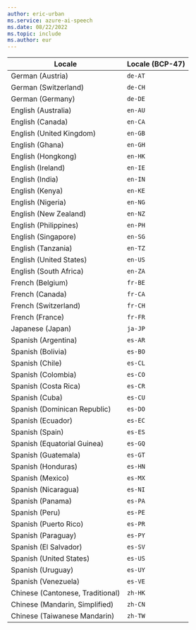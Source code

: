 ```yaml
---
author: eric-urban
ms.service: azure-ai-speech
ms.date: 08/22/2022
ms.topic: include
ms.author: eur
---
```


| Locale                            | Locale (BCP-47) |
|-----------------------------------|-----------------|
| German (Austria)                  | `de-AT`         |
| German (Switzerland)              | `de-CH`         |
| German (Germany)                  | `de-DE`         |
| English (Australia)               | `en-AU`         |
| English (Canada)                  | `en-CA`         |
| English (United Kingdom)          | `en-GB`         |
| English (Ghana)                   | `en-GH`         |
| English (Hongkong)                | `en-HK`         |
| English (Ireland)                 | `en-IE`         |
| English (India)                   | `en-IN`         |
| English (Kenya)                   | `en-KE`         |
| English (Nigeria)                 | `en-NG`         |
| English (New Zealand)             | `en-NZ`         |
| English (Philippines)             | `en-PH`         |
| English (Singapore)               | `en-SG`         |
| English (Tanzania)                | `en-TZ`         |
| English (United States)           | `en-US`         |
| English (South Africa)            | `en-ZA`         |
| French (Belgium)                  | `fr-BE`         |
| French (Canada)                   | `fr-CA`         |
| French (Switzerland)              | `fr-CH`         |
| French (France)                   | `fr-FR`         |
| Japanese (Japan)                  | `ja-JP`         |
| Spanish (Argentina)               | `es-AR`         |
| Spanish (Bolivia)                 | `es-BO`         |
| Spanish (Chile)                   | `es-CL`         |
| Spanish (Colombia)                | `es-CO`         |
| Spanish (Costa Rica)              | `es-CR`         |
| Spanish (Cuba)                    | `es-CU`         |
| Spanish (Dominican Republic)      | `es-DO`         |
| Spanish (Ecuador)                 | `es-EC`         |
| Spanish (Spain)                   | `es-ES`         |
| Spanish (Equatorial Guinea)       | `es-GQ`         |
| Spanish (Guatemala)               | `es-GT`         |
| Spanish (Honduras)                | `es-HN`         |
| Spanish (Mexico)                  | `es-MX`         |
| Spanish (Nicaragua)               | `es-NI`         |
| Spanish (Panama)                  | `es-PA`         |
| Spanish (Peru)                    | `es-PE`         |
| Spanish (Puerto Rico)             | `es-PR`         |
| Spanish (Paraguay)                | `es-PY`         |
| Spanish (El Salvador)             | `es-SV`         |
| Spanish (United States)           | `es-US`         |
| Spanish (Uruguay)                 | `es-UY`         |
| Spanish (Venezuela)               | `es-VE`         |
| Chinese (Cantonese, Traditional)  | `zh-HK`         |
| Chinese (Mandarin, Simplified)    | `zh-CN`         |
| Chinese (Taiwanese Mandarin)      | `zh-TW`         |
